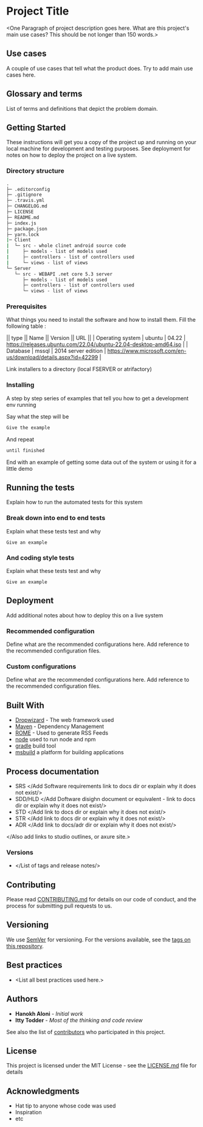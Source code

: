 # Project Title

\<One Paragraph of project description goes here. What are this project's main use cases? This should be not longer than 150 words.\>

## Use cases

A couple of use cases that tell what the product does. Try to add main use cases here.

## Glossary and terms

List of terms and definitions that depict the problem domain.

## Getting Started

These instructions will get you a copy of the project up and running on your local machine for development and testing purposes. See deployment for notes on how to deploy the project on a live system.

### Directory structure

```cmd
.
├─ .editorconfig
├─ .gitignore
├─ .travis.yml
├─ CHANGELOG.md
├─ LICENSE
├─ README.md
├─ index.js
├─ package.json
├─ yarn.lock
|─ Client
|  └─ src - whole clinet android source code
|     ├─ models - list of models used
|     ├─ controllers - list of controllers used
|     └─ views - list of views
└─ Server
   └─ src - WEBAPI .net core 5.3 server 
      ├─ models - list of models used
      ├─ controllers - list of controllers used
      └─ views - list of views

```

### Prerequisites

What things you need to install the software and how to install them.
Fill the following table :

|| type || Name || Version || URL ||
| Operating system | ubuntu | 04.22 | https://releases.ubuntu.com/22.04/ubuntu-22.04-desktop-amd64.iso |
| Database | mssql | 2014 server edition | https://www.microsoft.com/en-us/download/details.aspx?id=42299 | 


Link installers to a directory (local FSERVER or atrifactory)

### Installing

A step by step series of examples that tell you how to get a development env running

Say what the step will be

```cmd
Give the example
```

And repeat

```cmd
until finished
```

End with an example of getting some data out of the system or using it for a little demo

## Running the tests

Explain how to run the automated tests for this system

### Break down into end to end tests

Explain what these tests test and why

```
Give an example
```

### And coding style tests

Explain what these tests test and why

```
Give an example
```

## Deployment

Add additional notes about how to deploy this on a live system

### Recommended configuration

Define what are the recommended configurations here.
Add reference to the recommended configuration files.

### Custom configurations

Define what are the recommended configurations here.
Add reference to the recommended configuration files.

## Built With

* [Dropwizard](http://www.dropwizard.io/1.0.2/docs/) - The web framework used
* [Maven](https://maven.apache.org/) - Dependency Management
* [ROME](https://rometools.github.io/rome/) - Used to generate RSS Feeds
* [node](https://nodejs.org/en/) used to run node and npm
* [gradle](https://gradle.org/) build tool
* [msbuild](https://docs.microsoft.com/en-us/visualstudio/msbuild/msbuild?view=vs-2019)  a platform for building applications

## Process documentation

* SRS </Add Software requirements link to docs dir or explain why it does not exist/>
* SDD/HLD </Add Doftware disighn document or equivalent - link to docs dir or explain why it does not exist/>
* STD </Add link to docs dir or explain why it does not exist/>
* STR </Add link to docs dir or explain why it does not exist/>
* ADR </Add link to docs/adr dir or explain why it does not exist/>

</Also add links to studio outlines, or axure site.>

### Versions

* </List of tags and release notes/>

## Contributing

Please read [CONTRIBUTING.md](https://gist.github.com/PurpleBooth/b24679402957c63ec426) for details on our code of conduct, and the process for submitting pull requests to us.

## Versioning

We use [SemVer](http://semver.org/) for versioning. For the versions available, see the [tags on this repository](https://github.com/your/project/tags).

## Best practices

* \<List all best practices used here.\>

## Authors

* **Hanokh Aloni** - *Initial work*
* **Itty Todder** - *Most of the thinking and code review*

See also the list of [contributors](https://github.com/your/project/contributors) who participated in this project.

## License

This project is licensed under the MIT License - see the [LICENSE.md](LICENSE.md) file for details

## Acknowledgments

* Hat tip to anyone whose code was used
* Inspiration
* etc
